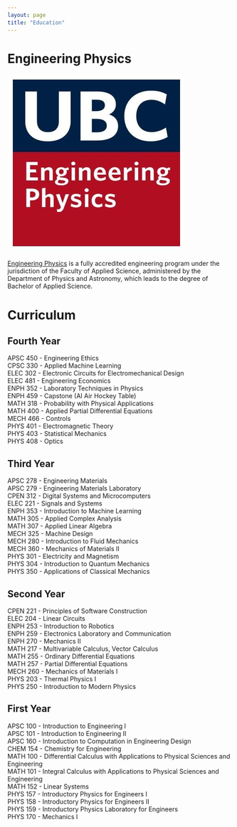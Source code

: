 ```yaml
---
layout: page
title: "Education"
---
```


# Engineering Physics  
![rs](https://raw.githubusercontent.com/carterkowel/carterkowel.github.io/master/assets/images/UBCFIZZ.jpg)  

[Engineering Physics](https://www.engphys.ubc.ca/about/) is a fully accredited engineering program under the jurisdiction of the Faculty of Applied Science, administered by the Department of Physics and Astronomy, which leads to the degree of Bachelor of Applied Science.

# Curriculum   

## Fourth Year  
APSC 450 - Engineering Ethics  
CPSC 330 - Applied Machine Learning  
ELEC 302 - Electronic Circuits for Electromechanical Design  
ELEC 481 - Engineering Economics    
ENPH 352 - Laboratory Techniques in Physics     
ENPH 459 - Capstone (AI Air Hockey Table)   
MATH 318 - Probability with Physical Applications  
MATH 400 - Applied Partial Differential Equations  
MECH 466 - Controls    
PHYS 401 - Electromagnetic Theory  
PHYS 403 - Statistical Mechanics       
PHYS 408 - Optics     

## Third Year  
APSC 278 - Engineering Materials  
APSC 279 - Engineering Materials Laboratory  
CPEN 312 - Digital Systems and Microcomputers  
ELEC 221 - Signals and Systems  
ENPH 353 - Introduction to Machine Learning  
MATH 305 - Applied Complex Analysis  
MATH 307 - Applied Linear Algebra  
MECH 325 - Machine Design  
MECH 280 - Introduction to Fluid Mechanics  
MECH 360 - Mechanics of Materials II      
PHYS 301 - Electricity and Magnetism  
PHYS 304 - Introduction to Quantum Mechanics    
PHYS 350 - Applications of Classical Mechanics  

## Second Year  
CPEN 221 - Principles of Software Construction  
ELEC 204 - Linear Circuits  
ENPH 253 - Introduction to Robotics  
ENPH 259 - Electronics Laboratory and Communication  
ENPH 270 - Mechanics II  
MATH 217 - Multivariable Calculus, Vector Calculus  
MATH 255 - Ordinary Differential Equations  
MATH 257 - Partial Differential Equations  
MECH 260 - Mechanics of Materials I       
PHYS 203 - Thermal Physics I    
PHYS 250 - Introduction to Modern Physics  

## First Year  
APSC 100 - Introduction to Engineering I  
APSC 101 - Introduction to Engineering II  
APSC 160 - Introduction to Computation in Engineering Design  
CHEM 154 - Chemistry for Engineering  
MATH 100 - Differential Calculus with Applications to Physical Sciences and Engineering  
MATH 101 - Integral Calculus with Applications to Physical Sciences and Engineering  
MATH 152 - Linear Systems  
PHYS 157 - Introductory Physics for Engineers I  
PHYS 158 - Introductory Physics for Engineers II  
PHYS 159 - Introductory Physics Laboratory for Engineers  
PHYS 170 - Mechanics I  
